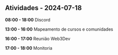 ## Atividades - 2024-07-18

**08:00 - 18:00**
Discord

**13:00 - 16:00**
Mapeamento de cursos e comunidades

**16:00 - 17:00**
Reunião Web3Dev

**17:00 - 18:00**
Monitoria